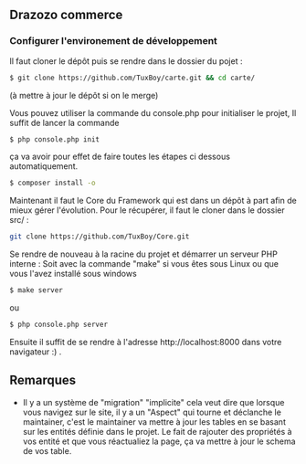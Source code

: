 ## Drazozo commerce

### Configurer l'environement de développement

Il faut cloner le dépôt puis se rendre dans le dossier du pojet :

```bash
$ git clone https://github.com/TuxBoy/carte.git && cd carte/
```

(à mettre à jour le dépôt si on le merge)

Vous pouvez utiliser la commande du console.php pour initialiser le projet,
Il suffit de lancer la commande 

```bash
$ php console.php init
```
ça va avoir pour effet de faire toutes les étapes ci dessous automatiquement.

```bash
$ composer install -o
```

Maintenant il faut le Core du Framework qui est dans un dépôt à part afin de mieux gérer l'évolution.
Pour le récupérer, il faut le cloner dans le dossier src/ :

```bash
git clone https://github.com/TuxBoy/Core.git
```

Se rendre de nouveau à la racine du projet et démarrer un serveur PHP interne :
Soit avec la commande "make" si vous êtes sous Linux ou que vous l'avez installé sous windows

```bash
$ make server
```
ou

```bash
$ php console.php server
```

Ensuite il suffit de se rendre à l'adresse http://localhost:8000 dans votre navigateur :) .

## Remarques

- Il y a un système de "migration" "implicite" cela veut dire que lorsque vous navigez sur le site, il y a un "Aspect" qui tourne et déclanche le maintainer, c'est le maintainer va mettre à jour les tables en se basant sur les entités définie dans le projet.
Le fait de rajouter des propriétés à vos entité et que vous réactualiez la page, ça va mettre à jour le schema de vos table.
